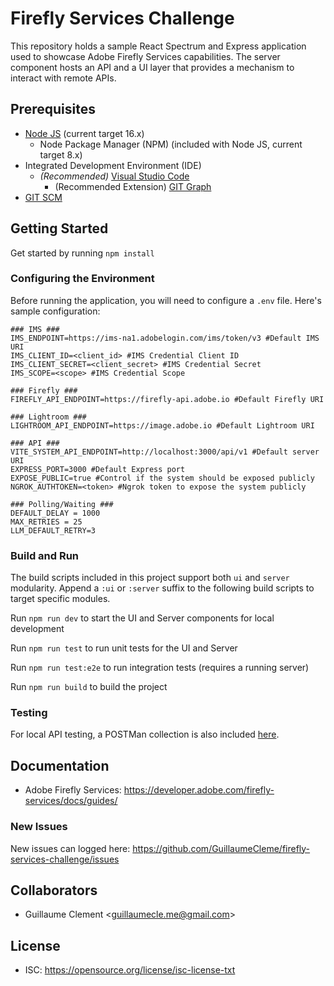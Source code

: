 # Firefly Services Challenge

This repository holds a sample React Spectrum and Express application used to showcase Adobe Firefly Services capabilities. The server component hosts an API and a UI layer that provides a mechanism to interact with remote APIs.

## Prerequisites
* [Node JS](https://nodejs.org/) (current target 16.x)
    * Node Package Manager (NPM) (included with Node JS, current target 8.x)
* Integrated Development Environment (IDE)
    * *(Recommended)* [Visual Studio Code](https://code.visualstudio.com/)
        * (Recommended Extension) [GIT Graph](https://marketplace.visualstudio.com/items?itemName=mhutchie.git-graph)
* [GIT SCM](https://git-scm.com/)

## Getting Started

Get started by running `npm install`

### Configuring the Environment

Before running the application, you will need to configure a `.env` file. Here's sample configuration:

```
### IMS ###
IMS_ENDPOINT=https://ims-na1.adobelogin.com/ims/token/v3 #Default IMS URI
IMS_CLIENT_ID=<client_id> #IMS Credential Client ID
IMS_CLIENT_SECRET=<client_secret> #IMS Credential Secret
IMS_SCOPE=<scope> #IMS Credential Scope

### Firefly ###
FIREFLY_API_ENDPOINT=https://firefly-api.adobe.io #Default Firefly URI

### Lightroom ###
LIGHTROOM_API_ENDPOINT=https://image.adobe.io #Default Lightroom URI

### API ###
VITE_SYSTEM_API_ENDPOINT=http://localhost:3000/api/v1 #Default server URI
EXPRESS_PORT=3000 #Default Express port
EXPOSE_PUBLIC=true #Control if the system should be exposed publicly
NGROK_AUTHTOKEN=<token> #Ngrok token to expose the system publicly

### Polling/Waiting ###
DEFAULT_DELAY = 1000
MAX_RETRIES = 25
LLM_DEFAULT_RETRY=3
```

### Build and Run
The build scripts included in this project support both `ui` and `server` modularity. Append a `:ui` or `:server` suffix to the following build scripts to target specific modules.

Run `npm run dev` to start the UI and Server components for local development

Run `npm run test` to run unit tests for the UI and Server

Run `npm run test:e2e` to run integration tests (requires a running server)

Run `npm run build` to build the project

### Testing

For local API testing, a POSTMan collection is also included [here](<docs/Firefly Services Challenge.postman_collection.json>).

## Documentation

* Adobe Firefly Services: https://developer.adobe.com/firefly-services/docs/guides/

### New Issues

New issues can logged here: https://github.com/GuillaumeCleme/firefly-services-challenge/issues

## Collaborators
* Guillaume Clement <<guillaumecle.me@gmail.com>>

## License
* ISC: https://opensource.org/license/isc-license-txt
